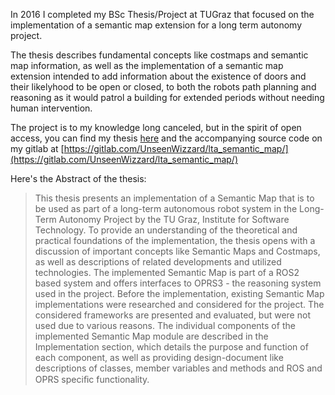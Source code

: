<!-- ---
layout: post
title: A Semantic Map Implementation for a Long-Term Autonomous Robot - My BSc Thesis
date: 2019-01-28
--- -->

In 2016 I completed my BSc Thesis/Project at TUGraz that focused on the implementation of a semantic map extension for a long term autonomy project. 

The thesis describes fundamental concepts like costmaps and semantic map information, as well as the implementation of a semantic map extension intended to add information about the existence of doors and their likelyhood to be open or closed, to both the robots path planning and reasoning as it would patrol a building for extended periods without needing human intervention. 

The project is to my knowledge long canceled, but in the spirit of open access, you can find my thesis [here](/assets/Semantic_Map_Bachelorthesis_N_Riedmann_2016.pdf) and the accompanying source code on my gitlab at [https://gitlab.com/UnseenWizzard/lta_semantic_map/](https://gitlab.com/UnseenWizzard/lta_semantic_map/)

Here's the Abstract of the thesis: 

> This thesis presents an implementation of a Semantic Map that is to be used as part of a long-term autonomous robot system in the Long-Term Autonomy Project by the TU Graz, Institute for Software Technology. To provide an understanding of the theoretical and practical foundations of the implementation, the thesis opens with a discussion of important concepts like Semantic Maps and Costmaps, as well as descriptions of related developments and utilized technologies. The implemented Semantic Map is part of a ROS2 based system and offers interfaces to OPRS3 - the reasoning system used in the project. Before the implementation, existing Semantic Map implementations were researched and considered for the project. The considered frameworks are presented and evaluated, but were not used due to various reasons. The individual components of the implemented Semantic Map module are described in the Implementation section, which details the purpose and function of each component, as well as providing design-document like descriptions of classes, member variables and methods and ROS and OPRS speciﬁc functionality.